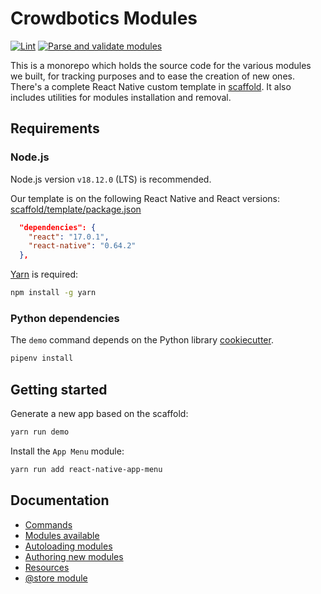 # Crowdbotics Modules

[![Lint](https://github.com/crowdbotics/modules/actions/workflows/lint.yml/badge.svg)](https://github.com/crowdbotics/modules/actions/workflows/lint.yml) [![Parse and validate modules](https://github.com/crowdbotics/modules/actions/workflows/parse.yml/badge.svg)](https://github.com/crowdbotics/modules/actions/workflows/parse.yml)

This is a monorepo which holds the source code for the various modules we built,
for tracking purposes and to ease the creation of new ones. There's a complete React Native custom template in [scaffold](/scaffold). It also includes utilities for modules installation and removal.

## Requirements

### Node.js

Node.js version `v18.12.0` (LTS) is recommended.

Our template is on the following React Native and React versions:
[scaffold/template/package.json](/scaffold/template/package.json)

```json
  "dependencies": {
    "react": "17.0.1",
    "react-native": "0.64.2"
  },
```

[Yarn](https://yarnpkg.com/) is required:

```sh
npm install -g yarn
```

### Python dependencies

The `demo` command depends on the Python library [cookiecutter](https://github.com/cookiecutter/cookiecutter).

```sh
pipenv install
```

## Getting started

Generate a new app based on the scaffold:

```sh
yarn run demo
```

Install the `App Menu` module:

```sh
yarn run add react-native-app-menu
```

## Documentation

- [Commands](/docs/commands.md)
- [Modules available](/docs/modules.md)
- [Autoloading modules](/docs/autoloading.md)
- [Authoring new modules](/docs/authoring.md)
- [Resources](/docs/resources.md)
- [@store module](/docs/store.md)

